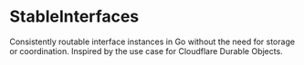 # StableInterfaces

Consistently routable interface instances in Go without the need for storage or coordination. Inspired by the use case for Cloudflare Durable Objects.